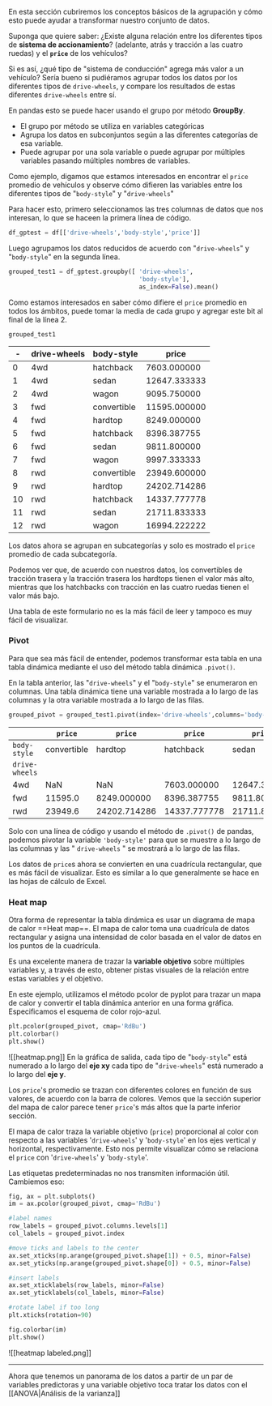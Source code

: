 En esta sección cubriremos los conceptos básicos de la agrupación y cómo esto puede ayudar a transformar nuestro conjunto de datos.

Suponga que quiere saber: ¿Existe alguna relación entre los diferentes tipos de **sistema de accionamiento**? (adelante, atrás y tracción a las cuatro ruedas) y el **`price`** de los vehículos?

Si es así, ¿qué tipo de "sistema de conducción" agrega más valor a un vehículo?
Sería bueno si pudiéramos agrupar todos los datos por los diferentes tipos de `drive-wheels`, y compare los resultados de estas diferentes `drive-wheels` entre sí.

En pandas esto se puede hacer usando el grupo por método **GroupBy**.
- El grupo por método se utiliza en variables categóricas
- Agrupa los datos en subconjuntos según a las diferentes categorías de esa variable.
- Puede agrupar por una sola variable o puede agrupar por múltiples variables pasando múltiples nombres de variables.

Como ejemplo, digamos que estamos interesados en encontrar el `price` promedio de vehículos y observe cómo difieren las variables entre los diferentes tipos de "`body-style`" y "`drive-wheels`"

Para hacer esto, primero seleccionamos las tres columnas de datos que nos interesan, lo que se haceen la primera línea de código.
```py
df_gptest = df[['drive-wheels','body-style','price']]
```
Luego agrupamos los datos reducidos de acuerdo con "`drive-wheels`" y "`body-style`" en la segunda línea.
```py
grouped_test1 = df_gptest.groupby([	'drive-wheels',
									'body-style'],
									as_index=False).mean()
```


Como estamos interesados en saber cómo difiere el `price` promedio en todos los ámbitos, puede tomar la media de cada grupo y agregar este bit al final de la línea 2.

	grouped_test1

 -| drive-wheels |	body-style | price
 --|--------------|-------------|---
0 |	4wd |	hatchback |	7603.000000
1 |	4wd |	sedan 	|12647.333333
2| 	4wd |	wagon 	|9095.750000
3 |	fwd | convertible 	|11595.000000
4 |	fwd |	hardtop 	|8249.000000
5 |	fwd |	hatchback 	|8396.387755
6 |	fwd |	sedan 	|9811.800000
7 |	fwd |	wagon 	|9997.333333
8 |	rwd |	convertible 	|23949.600000
9 |	rwd |	hardtop 	|24202.714286
10| rwd |	hatchback |	14337.777778
11 |	rwd | sedan 	|21711.833333
12 |	rwd | wagon	|16994.222222

Los datos ahora se agrupan en subcategorías y solo es mostrado el `price` promedio de cada subcategoría.

Podemos ver que, de acuerdo con nuestros datos, los convertibles de tracción trasera y la tracción trasera los hardtops tienen el valor más alto, mientras que los hatchbacks con tracción en las cuatro ruedas tienen el valor más bajo.

Una tabla de este formulario no es la más fácil de leer y tampoco es muy fácil de visualizar.

### Pivot

Para que sea más fácil de entender, podemos transformar esta tabla en una tabla dinámica mediante el uso del método tabla dinámica `.pivot()`.

En la tabla anterior, las "`drive-wheels`" y el "`body-style`" se enumeraron en columnas. Una tabla dinámica tiene una variable mostrada a lo largo de las columnas y la otra variable mostrada a lo largo de las filas.

```py
grouped_pivot = grouped_test1.pivot(index='drive-wheels',columns='body-style')
```
  | |`price`|`price` |`price` |`price`  |`price`
---|---|---|---|---|---
`body-style` |convertible |hardtop |hatchback |sedan |wagon
`drive-wheels`| | | | |
4wd 	|NaN| 	NaN| 	7603.000000| 	12647.333333 |	9095.750000
fwd 	|11595.0| 	8249.000000| 	8396.387755 |	9811.800000 |	9997.333333
rwd 	|23949.6| 	24202.714286| 	14337.777778 |	21711.833333 |16994.222222

Solo con una línea de código y usando el método de `.pivot()` de pandas, podemos pivotar la variable  `'body-style'` para que se muestre a lo largo de las columnas y las " `drive-wheels` " se mostrará a lo largo de las filas.

Los datos de `price`s ahora se convierten en una cuadrícula rectangular, que es más fácil de visualizar. Esto es similar a lo que generalmente se hace en las hojas de cálculo de Excel.

### Heat map

Otra forma de representar la tabla dinámica es usar un diagrama de mapa de calor ==Heat map==. El mapa de calor toma una cuadrícula de datos rectangular y asigna una intensidad de color basada en el valor de datos en los puntos de la cuadrícula.

Es una excelente manera de trazar la **variable objetivo** sobre múltiples variables y, a través de esto, obtener pistas visuales de la relación entre estas variables y el objetivo.

En este ejemplo, utilizamos el método pcolor de pyplot para trazar un mapa de calor y convertir el tabla dinámica anterior en una forma gráfica.
Especificamos el esquema de color rojo-azul.
```py
plt.pcolor(grouped_pivot, cmap='RdBu')
plt.colorbar()
plt.show()
```
![[heatmap.png]]
En la gráfica de salida, cada tipo de "`body-style`" está numerado a lo largo del **eje xy** cada tipo de "`drive-wheels`" está numerado a lo largo del **eje y**.

Los `price`'s promedio se trazan con diferentes colores en función de sus valores, de acuerdo con la barra de colores. Vemos que la sección superior del mapa de calor parece tener `price`'s más altos que la parte inferior
sección.

El mapa de calor traza la variable objetivo (`price`) proporcional al color con respecto a las variables '`drive-wheels`' y '`body-style`' en los ejes vertical y horizontal, respectivamente. Esto nos permite visualizar cómo se relaciona el `price` con '`drive-wheels`' y '`body-style`'.

Las etiquetas predeterminadas no nos transmiten información útil. Cambiemos eso:
```py
fig, ax = plt.subplots()
im = ax.pcolor(grouped_pivot, cmap='RdBu')

#label names
row_labels = grouped_pivot.columns.levels[1]
col_labels = grouped_pivot.index

#move ticks and labels to the center
ax.set_xticks(np.arange(grouped_pivot.shape[1]) + 0.5, minor=False)
ax.set_yticks(np.arange(grouped_pivot.shape[0]) + 0.5, minor=False)

#insert labels
ax.set_xticklabels(row_labels, minor=False)
ax.set_yticklabels(col_labels, minor=False)

#rotate label if too long
plt.xticks(rotation=90)

fig.colorbar(im)
plt.show()
```

![[heatmap labeled.png]]

---
Ahora que tenemos un panorama de los datos a partir de un par de variables predictoras y una variable objetivo toca tratar los datos con el [[ANOVA|Análisis de la varianza]]